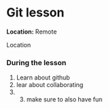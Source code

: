 # Git lesson
**Location:** Remote

Location

### During the lesson

1. Learn about github
2. lear about collaborating
3. 3. make sure to also have fun
